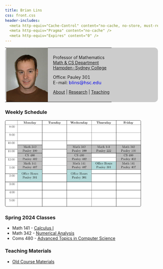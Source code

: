 ```yaml
---
title: Brian Lins
css: front.css
header-includes:
  <meta http-equiv="Cache-Control" content="no-cache, no-store, must-revalidate" />
  <meta http-equiv="Pragma" content="no-cache" />
  <meta http-equiv="Expires" content="0" />
---
```


<!--- - --->

<div style="background-color:#ccc; border-top: 0px solid black; border-bottom: 0px solid black; border-radius: 12px">
<table>
<tr>
<td>
<img src="Brian4.jpg" width=143 style="display:block; margin:-3px; 0px solid black;"></img>
</td>
<td>

Professor of Mathematics \
[Math & CS Department](http://www.hsc.edu/academics/mathematics-and-computer-science) \
[Hampden-Sydney College](https://www.hsc.edu)

Office: Pauley 301 \
E-mail: <a href='mailto:'><img src="address.png"  style="vertical-align:bottom"/></a>

[About](about.html) | [Research](research.html) | [Teaching](index.html) 

</td>
</tr>
</table>
</div>

<!--- - --->

### Weekly Schedule

<a href="spring24/schedule.pdf"><img src="spring24/schedule.png" width="448"/></a>


### Spring 2024 Classes

* Math 141 - [Calculus I](spring24/math141/index.html) 
* Math 342 - [Numerical Analysis](spring24/math342/index.html) 
* Coms 480 - [Advanced Topics in Computer Science](spring24/coms480/index.html)

### Teaching Materials

* [Old Course Materials](http://people.hsc.edu/faculty-staff/blins/classes/)

<br>
<br>
<br>
<br>
<br>
<br>
<br>
<br>
<br>
<br>
